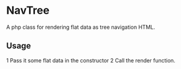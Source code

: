 NavTree
=======

A php class for rendering flat data as tree navigation HTML.

Usage
-----

1 Pass it some flat data in the constructor
2 Call the render function.
